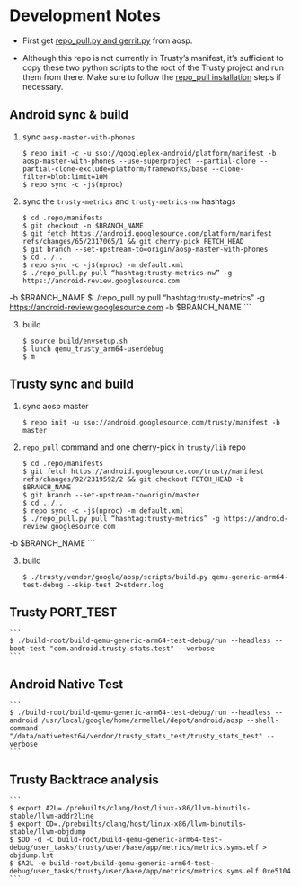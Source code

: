 # Development Notes

*    First get [repo_pull.py and gerrit.py](https://android.googlesource.com/platform/development/+/master/tools/repo_pull/) from aosp.

*    Although this repo is not currently in Trusty’s manifest, it’s sufficient to copy these two python scripts to the root of the Trusty project and run them from there. Make sure to follow the [repo_pull installation](https://android.googlesource.com/platform/development/+/master/tools/repo_pull/#installation) steps if necessary.

## Android sync & build


1. sync `aosp-master-with-phones`

    ```
    $ repo init -c -u sso://googleplex-android/platform/manifest -b aosp-master-with-phones --use-superproject --partial-clone --partial-clone-exclude=platform/frameworks/base --clone-filter=blob:limit=10M
    $ repo sync -c -j$(nproc)
    ```

2. sync the `trusty-metrics` and `trusty-metrics-nw` hashtags


    ```
    $ cd .repo/manifests
    $ git checkout -n $BRANCH_NAME
    $ git fetch https://android.googlesource.com/platform/manifest refs/changes/65/2317065/1 && git cherry-pick FETCH_HEAD
    $ git branch --set-upstream-to=origin/aosp-master-with-phones
    $ cd ../..
    $ repo sync -c -j$(nproc) -m default.xml
    $ ./repo_pull.py pull “hashtag:trusty-metrics-nw” -g https://android-review.googlesource.com
-b $BRANCH_NAME
    $ ./repo_pull.py pull “hashtag:trusty-metrics” -g https://android-review.googlesource.com
-b $BRANCH_NAME
    ```


3. build

    ```
    $ source build/envsetup.sh
    $ lunch qemu_trusty_arm64-userdebug
    $ m
    ```

## Trusty sync and build

1. sync aosp master

    ```
    $ repo init -u sso://android.googlesource.com/trusty/manifest -b master
    ```

2. `repo_pull` command and one cherry-pick in `trusty/lib` repo

    ```
    $ cd .repo/manifests
    $ git fetch https://android.googlesource.com/trusty/manifest refs/changes/92/2319592/2 && git checkout FETCH_HEAD -b $BRANCH_NAME
    $ git branch --set-upstream-to=origin/master
    $ cd ../..
    $ repo sync -c -j$(nproc) -m default.xml
    $ ./repo_pull.py pull “hashtag:trusty-metrics” -g https://android-review.googlesource.com
-b $BRANCH_NAME
    ```

3. build

    ```
    $ ./trusty/vendor/google/aosp/scripts/build.py qemu-generic-arm64-test-debug --skip-test 2>stderr.log
    ```

## Trusty PORT_TEST


    ```
    $ ./build-root/build-qemu-generic-arm64-test-debug/run --headless --boot-test "com.android.trusty.stats.test" --verbose
    ```

## Android Native Test


    ```
    $ ./build-root/build-qemu-generic-arm64-test-debug/run --headless --android /usr/local/google/home/armellel/depot/android/aosp --shell-command "/data/nativetest64/vendor/trusty_stats_test/trusty_stats_test" --verbose
    ```

## Trusty Backtrace analysis


    ```
    $ export A2L=./prebuilts/clang/host/linux-x86/llvm-binutils-stable/llvm-addr2line
    $ export OD=./prebuilts/clang/host/linux-x86/llvm-binutils-stable/llvm-objdump
    $ $OD -d -C build-root/build-qemu-generic-arm64-test-debug/user_tasks/trusty/user/base/app/metrics/metrics.syms.elf > objdump.lst
    $ $A2L -e build-root/build-qemu-generic-arm64-test-debug/user_tasks/trusty/user/base/app/metrics/metrics.syms.elf 0xe5104
    ```
